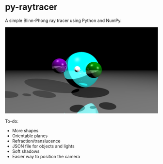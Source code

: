 # py-raytracer
A simple Blinn-Phong ray tracer using Python and NumPy.

<img src="samples/1.png" alt="Basic scene" title="Basic scene"/>

To-do:
- More shapes
- Orientable planes
- Refraction/translucence
- JSON file for objects and lights
- Soft shadows
- Easier way to position the camera